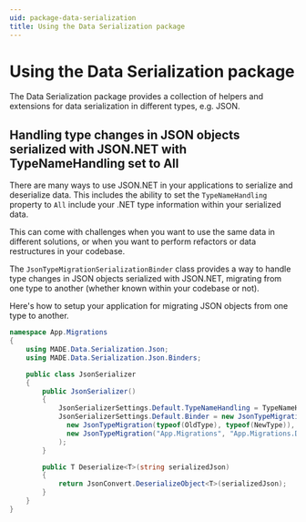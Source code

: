 ```yaml
---
uid: package-data-serialization
title: Using the Data Serialization package
---
```


# Using the Data Serialization package

The Data Serialization package provides a collection of helpers and extensions for data serialization in different types, e.g. JSON.

## Handling type changes in JSON objects serialized with JSON.NET with TypeNameHandling set to All

There are many ways to use JSON.NET in your applications to serialize and deserialize data. This includes the ability to set the `TypeNameHandling` property to `All` include your .NET type information within your serialized data.

This can come with challenges when you want to use the same data in different solutions, or when you want to perform refactors or data restructures in your codebase.

The `JsonTypeMigrationSerializationBinder` class provides a way to handle type changes in JSON objects serialized with JSON.NET, migrating from one type to another (whether known within your codebase or not).

Here's how to setup your application for migrating JSON objects from one type to another.

```csharp
namespace App.Migrations
{
    using MADE.Data.Serialization.Json;
    using MADE.Data.Serialization.Json.Binders;

    public class JsonSerializer
    {
        public JsonSerializer()
        {
            JsonSerializerSettings.Default.TypeNameHandling = TypeNameHandling.All;
            JsonSerializerSettings.Default.Binder = new JsonTypeMigrationSerializationBinder(
              new JsonTypeMigration(typeof(OldType), typeof(NewType)),
              new JsonTypeMigration("App.Migrations", "App.Migrations.Data.OldDataType", typeof(NewType))
            );
        }

        public T Deserialize<T>(string serializedJson) 
        {
            return JsonConvert.DeserializeObject<T>(serializedJson);
        }
    }
}
```
